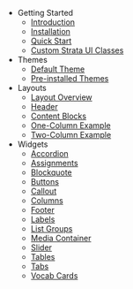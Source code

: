 - Getting Started
  - [Introduction](/getting-started/introduction)
  - [Installation](/getting-started/installation)
  - [Quick Start](/getting-started/quick-start)
  - [Custom Strata UI Classes](/getting-started/custom-strata-ui-classes)
- Themes
  - [Default Theme](/themes/default.md)
  - [Pre-installed Themes](/themes/pre-installed-themes.md)
- Layouts
  - [Layout Overview](/layouts/layout-overview.md)
  - [Header](/layouts/header.md)
  - [Content Blocks](/layouts/content-blocks.md)
  - [One-Column Example](/layouts/one-column.md)
  - [Two-Column Example](/layouts/two-column.md)
- Widgets
  - [Accordion](/widgets/accordion.md)
  - [Assignments](/widgets/assignments.md)
  - [Blockquote](/widgets/blockquote.md)
  - [Buttons](/widgets/buttons.md)
  - [Callout](/widgets/callout.md)
  - [Columns](/widgets/columns.md)
  - [Footer](/widgets/footer.md)
  - [Labels](/widgets/labels.md)
  - [List Groups](widgets/list-groups.md)
  - [Media Container](/widgets/media-widget.md)
  - [Slider](/widgets/slider.md)
  - [Tables](/widgets/tables.md)
  - [Tabs](/widgets/tabs.md)
  - [Vocab Cards](/widgets/vocab-cards.md)
